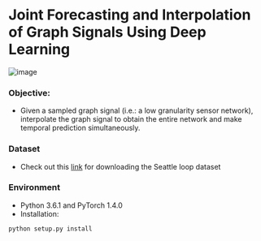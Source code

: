 # Joint Forecasting and Interpolation of Graph Signals Using Deep Learning


![image](https://github.com/gabilew/Spectral-Graph-GRU/blob/master/images/sggru.png)
### Objective: 
* Given a sampled graph signal (i.e.: a low granularity sensor network), interpolate the graph signal to obtain the entire network and make temporal prediction simultaneously.
### Dataset
* Check out this [link](https://github.com/zhiyongc/Seattle-Loop-Data)   for downloading the Seattle loop dataset
### Environment
* Python 3.6.1 and PyTorch 1.4.0
* Installation: 
```
python setup.py install
```

